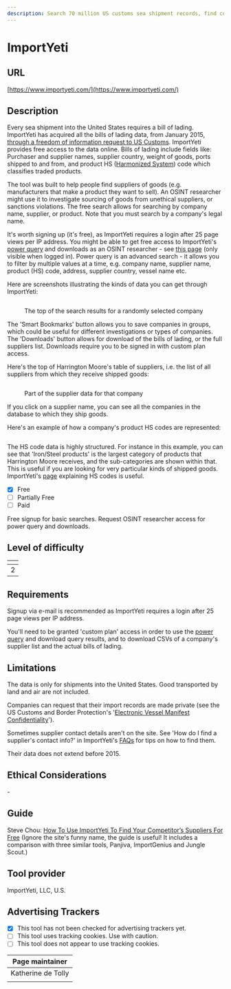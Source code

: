 ```yaml
---
description: Search 70 million US customs sea shipment records, find company suppliers.
---
```


# ImportYeti

## URL

[https://www.importyeti.com/](https://www.importyeti.com/)

## Description

Every sea shipment into the United States requires a bill of lading. ImportYeti has acquired all the bills of lading data, from January 2015, [through a freedom of information request to US Customs](https://www.importyeti.com/faqs). ImportYeti provides free access to the data online. Bills of lading include fields like: Purchaser and supplier names, supplier country, weight of goods, ports shipped to and from, and product HS ([Harmonized System](https://en.wikipedia.org/wiki/Harmonized_System)) code which classifies traded products.

The tool was built to help people find suppliers of goods (e.g. manufacturers that make a product they want to sell). An OSINT researcher might use it to investigate sourcing of goods from unethical suppliers, or sanctions violations. The free search allows for searching by company name, supplier, or product. Note that you must search by a company's legal name.

It's worth signing up (it's free), as ImportYeti requires a login after 25 page views per IP address. You might be able to get free access to ImportYeti's [power query](https://www.importyeti.com/power/us) and downloads as an OSINT researcher - see [this page](https://www.importyeti.com/pricing/custom-plan?source=survey) (only visible when logged in). Power query is an advanced search - it allows you to filter by multiple values at a time, e.g. company name, supplier name, product (HS) code, address, supplier country, vessel name etc.

Here are screenshots illustrating the kinds of data you can get through ImportYeti:

<figure><img src=".gitbook/assets/Screenshot 2024-09-25 at 11.30.10.png" alt=""><figcaption><p>The top of the search results for a randomly selected company</p></figcaption></figure>

The 'Smart Bookmarks' button allows you to save companies in groups, which could be useful for different investigations or types of companies.  The 'Downloads' button allows for download of the bills of lading, or the full suppliers list. Downloads require you to be signed in with custom plan access.&#x20;

Here's the top of Harrington Moore's table of suppliers, i.e. the list of all suppliers from which they receive shipped goods:

<figure><img src=".gitbook/assets/Screenshot 2024-09-25 at 11.30.36.png" alt=""><figcaption><p>Part of the supplier data for that company</p></figcaption></figure>

If you click on a supplier name, you can see all the companies in the database to which they ship goods.

Here's an example of how a company's product HS codes are represented:

<figure><img src=".gitbook/assets/Screenshot 2024-09-25 at 11.30.49.png" alt=""><figcaption></figcaption></figure>

The HS code data is highly structured. For instance in this example, you can see that 'Iron/Steel products' is the largest category of products that Harrington Moore receives, and the sub-categories are shown within that. This is useful if you are looking for very particular kinds of shipped goods. ImportYeti's [page](https://www.importyeti.com/hs-codes) explaining HS codes is useful.

* [x] Free
* [ ] Partially Free
* [ ] Paid

Free signup for basic searches. Request OSINT researcher access for power query and downloads.

## Level of difficulty

<table><thead><tr><th data-type="rating" data-max="5"></th></tr></thead><tbody><tr><td>2</td></tr></tbody></table>

## Requirements

Signup via e-mail is recommended as ImportYeti requires a login after 25 page views per IP address.

You'll need to be granted 'custom plan' access in order to use the [power query](https://www.importyeti.com/power/us) and download query results, and to download CSVs of a company's supplier list and the actual bills of lading.

## Limitations

The data is only for shipments into the United States. Good transported by land and air are not included.

Companies can request that their import records are made private (see the US Customs and Border Protection's '[Electronic Vessel Manifest Confidentiality](https://www.cbp.gov/trade/automated/electronic-vessel-manifest-confidentiality)').

Sometimes supplier contact details aren't on the site. See 'How do I find a supplier's contact info?' in ImportYeti's [FAQs](https://www.importyeti.com/faqs) for tips on how to find them.&#x20;

Their data does not extend before 2015.

## Ethical Considerations

\-

## Guide

Steve Chou: [How To Use ImportYeti To Find Your Competitor’s Suppliers For Free](https://mywifequitherjob.com/importyeti/#What_Is_ImportYeti) (Ignore the site's funny name, the guide is useful! It includes a comparison with three similar tools, Panjiva, ImportGenius and Jungle Scout.)

## Tool provider

ImportYeti, LLC, U.S.

## Advertising Trackers

* [x] This tool has not been checked for advertising trackers yet.
* [ ] This tool uses tracking cookies. Use with caution.
* [ ] This tool does not appear to use tracking cookies.

| Page maintainer    |
| ------------------ |
| Katherine de Tolly |
|                    |
